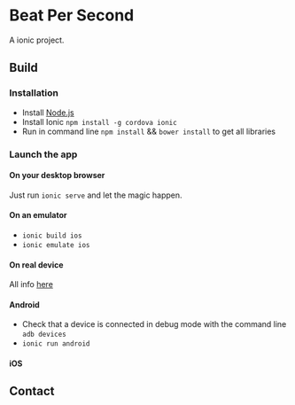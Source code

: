 # Beat Per Second
A ionic project.

## Build

### Installation
* Install [Node.js](http://nodejs.org/)
* Install Ionic ``npm install -g cordova ionic``
* Run in command line ``npm install`` && ``bower install`` to get all libraries

### Launch the app
#### On your desktop browser
Just run ``ionic serve`` and let the magic happen.

#### On an emulator

* ``ionic build ios``
* ``ionic emulate ios``

#### On real device
All info [here](http://ionicframework.com/docs/ionic-cli-faq/)
#### Android
* Check that a device is connected in debug mode with the command line ``adb devices``
* ``ionic run android``
#### iOS

## Contact

